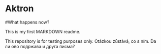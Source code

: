 Aktron
======

#What happens now?

This is my first MARKDOWN readme.

This repository is for testing purposes only. Otázkou zůstává, co s ním. Dа ли ово подржава и друга писма?
